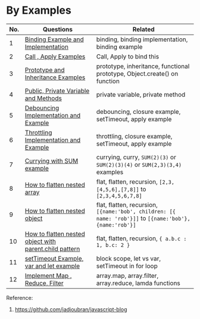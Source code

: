# By Examples 

| No. | Questions | Related |
|---- | --------- | --------- |
|1  | [Binding Example and Implementation](https://github.com/citta-lab/javascript/blob/master/examples/bind-complete-example.js) | binding, binding implementation, binding example |
|2  | [Call , Apply Examples](https://github.com/citta-lab/javascript/blob/master/examples/call-apply-example.js)| Call, Apply to bind this |
|3  | [Prototype and Inheritance Examples](https://github.com/citta-lab/javascript/blob/master/examples/prototype-inheritance.js) | prototype, inheritance, functional prototype, Object.create() on function |
|4  | [Public, Private Variable and Methods](https://github.com/citta-lab/javascript/blob/master/object-class.md#create-class-with-public-and-private-variable-in-javascript)| private variable, private method |
|5  | [Debouncing Implementation and Example](https://github.com/citta-lab/javascript/blob/master/examples/debouncing-example.js)| debouncing, closure example, setTimeout, apply example |
|6  | [Throttling Implementation and Example](https://github.com/citta-lab/javascript/blob/master/examples/throttling-example.js)| throttling, closure example, setTimeout, apply example |
|7  | [Currying with SUM example]()| currying, curry, `SUM(2)(3)` or `SUM(2)(3)(4)` or `SUM(2,3)(3,4)` examples |
|8  | [How to flatten nested array](https://github.com/citta-lab/javascript/blob/master/examples/flatten-nested-array-example.js)| flat, flatten, recursion, `[2,3,[4,5,6],[7,8]]` to `[2,3,4,5,6,7,8]` |
|9  | [How to flatten nested object](https://github.com/citta-lab/javascript/blob/master/examples/flatten-nested-object-example.js)| flat, flatten, recursion, `[{name:'bob', children: [{ name: 'rob'}]]` to `[{name:'bob'},{name:'rob'}]` |
|10  | [How to flatten nested object with parent.child pattern](https://github.com/citta-lab/javascript/blob/master/examples/flatten-nested-object-ii-example.js)| flat, flatten, recursion, `{ a.b.c : 1, b.c: 2 } ` |
|11  | [setTimeout Example, var and let example](https://github.com/citta-lab/javascript/blob/master/examples/setTimeout-event-loop-example.js)| block scope, let vs var, setTimeout in for loop |
|12  | [Implement Map , Reduce, Filter](https://javascript.plainenglish.io/inner-workings-of-map-reduce-filter-f06ba87f2509)| array.map, array.filter, array.reduce, lamda functions |





Reference:
1. https://github.com/jadjoubran/javascript-blog
